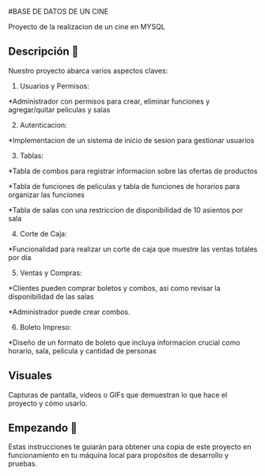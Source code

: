 #BASE DE DATOS DE UN CINE

Proyecto de la realizacion de un cine en MYSQL

## Descripción 🙌

Nuestro proyecto abarca varios aspectos claves:

 1. Usuarios y Permisos:
 
 *Administrador con permisos para crear, eliminar funciones y agregar/quitar peliculas y salas

 2. Autenticacion:
 
 *Implementacion de un sistema de inicio de sesion para gestionar usuarios 

 3. Tablas:
 
 *Tabla de combos para registrar informacion sobre las ofertas de productos
 
 *Tabla de funciones de peliculas y tabla de funciones de horarios para organizar las funciones
 
 *Tabla de salas con una restriccion de disponibilidad de 10 asientos por sala

 4. Corte de Caja:
 
  *Funcionalidad para realizar un corte de caja que muestre las ventas totales por dia

 5. Ventas y Compras:
    
  *Clientes pueden comprar boletos y combos, asi como revisar la disponibilidad de las salas
  
  *Administrador puede crear combos.

 6. Boleto Impreso:
 
 *Diseño de un formato de boleto que incluya informacion crucial como horario, sala, pelicula y cantidad de personas
  

## Visuales

Capturas de pantalla, videos o GIFs que demuestran lo que hace el proyecto y cómo usarlo.

## Empezando 🚀

Estas instrucciones te guiarán para obtener una copia de este proyecto en funcionamiento en tu máquina local para propósitos de desarrollo y pruebas.

